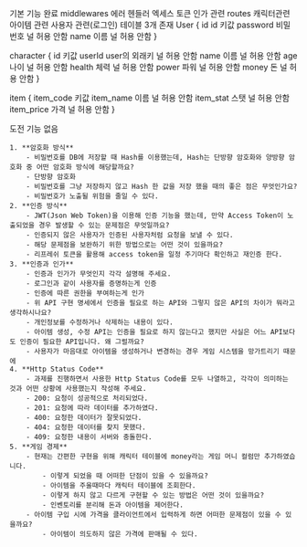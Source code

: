 기본 기능 완료
middlewares
  에러 헨들러
  엑세스 토큰 인가 관련
routes
  캐릭터관련
  아이템 관련
  사용자 관련(로그인)
테이블 3개 존재
User {
  id       id       키값
  password 비밀번호 널 허용 안함
  name     이름     널 허용 안함
}


character {
  id       키값
  userId   user의 외래키  널 허용 안함
  name     이름          널 허용 안함
  age      나이          널 허용 안함
  health   체력          널 허용 안함
  power    파워          널 허용 안함
  money    돈            널 허용 안함
}

item {
  item_code     키값
  item_name   이름   널 허용 안함
  item_stat   스탯   널 허용 안함
  item_price  가격   널 허용 안함
}

도전 기능 없음


    1. **암호화 방식**
        - 비밀번호를 DB에 저장할 때 Hash를 이용했는데, Hash는 단방향 암호화와 양방향 암호화 중 어떤 암호화 방식에 해당할까요?
        - 단방향 암호화
        - 비밀번호를 그냥 저장하지 않고 Hash 한 값을 저장 했을 때의 좋은 점은 무엇인가요?
        - 비밀번호가 노출될 위험을 줄일 수 있다.
    2. **인증 방식**
        - JWT(Json Web Token)을 이용해 인증 기능을 했는데, 만약 Access Token이 노출되었을 경우 발생할 수 있는 문제점은 무엇일까요?
        - 인증되지 않은 사용자가 인증된 사용자처럼 요청을 보낼 수 있다.
        - 해당 문제점을 보완하기 위한 방법으로는 어떤 것이 있을까요?
        - 리프레쉬 토큰을 활용해 access token을 일정 주기마다 확인하고 재인증 한다.
    3. **인증과 인가**
        - 인증과 인가가 무엇인지 각각 설명해 주세요.
        - 로그인과 같이 사용자를 증명하는게 인증
        - 인증에 따른 권한을 부여하는게 인가
        - 위 API 구현 명세에서 인증을 필요로 하는 API와 그렇지 않은 API의 차이가 뭐라고 생각하시나요?
        - 개인정보를 수정하거나 삭제하는 내용이 있다.
        - 아이템 생성, 수정 API는 인증을 필요로 하지 않는다고 했지만 사실은 어느 API보다도 인증이 필요한 API입니다. 왜 그럴까요?
        - 사용자가 마음대로 아이템을 생성하거나 변경하는 경우 게임 시스템을 망가트리기 때문에
    4. **Http Status Code**
        - 과제를 진행하면서 사용한 Http Status Code를 모두 나열하고, 각각이 의미하는 것과 어떤 상황에 사용했는지 작성해 주세요.
        - 200: 요청이 성공적으로 처리되었다.
        - 201: 요청에 따라 데이터를 추가하였다.
        - 400: 요청한 데이터가 잘못되었다.
        - 404: 요청한 데이터를 찾지 못했다.
        - 409: 요청한 내용이 서버와 충돌한다.
    5. **게임 경제**
        - 현재는 간편한 구현을 위해 캐릭터 테이블에 money라는 게임 머니 컬럼만 추가하였습니다.
            - 이렇게 되었을 때 어떠한 단점이 있을 수 있을까요?
            - 아이템을 주울때마다 캐릭터 테이블에 조회한다.
            - 이렇게 하지 않고 다르게 구현할 수 있는 방법은 어떤 것이 있을까요?
            - 인벤토리를 분리해 돈과 아이템을 제어한다.
        - 아이템 구입 시에 가격을 클라이언트에서 입력하게 하면 어떠한 문제점이 있을 수 있을까요?
            - 아이템이 의도하지 않은 가격에 판매될 수 있다.
